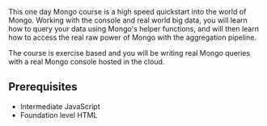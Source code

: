 
This one day Mongo course is a high speed quickstart into the world of Mongo. Working with the console and real world big data, you will learn how to query your data using Mongo's helper functions, and will then learn how to access the real raw power of Mongo with the aggregation pipeline.

The course is exercise based and you will be writing real Mongo queries with a real Mongo console hosted in the cloud.

## Prerequisites

* Intermediate JavaScript
* Foundation level HTML
